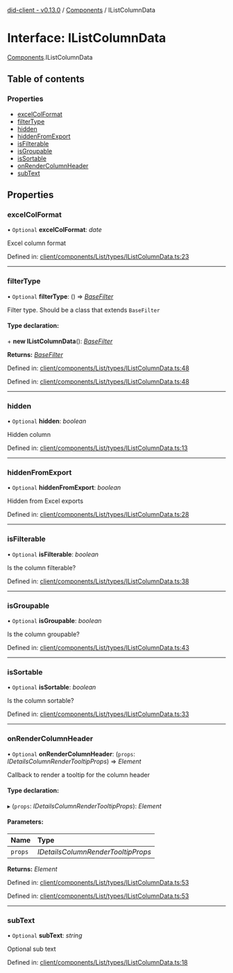 [did-client - v0.13.0](../README.md) / [Components](../modules/components.md) / IListColumnData

# Interface: IListColumnData

[Components](../modules/components.md).IListColumnData

## Table of contents

### Properties

- [excelColFormat](components.ilistcolumndata.md#excelcolformat)
- [filterType](components.ilistcolumndata.md#filtertype)
- [hidden](components.ilistcolumndata.md#hidden)
- [hiddenFromExport](components.ilistcolumndata.md#hiddenfromexport)
- [isFilterable](components.ilistcolumndata.md#isfilterable)
- [isGroupable](components.ilistcolumndata.md#isgroupable)
- [isSortable](components.ilistcolumndata.md#issortable)
- [onRenderColumnHeader](components.ilistcolumndata.md#onrendercolumnheader)
- [subText](components.ilistcolumndata.md#subtext)

## Properties

### excelColFormat

• `Optional` **excelColFormat**: *date*

Excel column format

Defined in: [client/components/List/types/IListColumnData.ts:23](https://github.com/Puzzlepart/did/blob/dev/client/components/List/types/IListColumnData.ts#L23)

___

### filterType

• `Optional` **filterType**: () => [*BaseFilter*](../classes/components.basefilter.md)

Filter type. Should be a class that extends `BaseFilter`

#### Type declaration:

\+ **new IListColumnData**(): [*BaseFilter*](../classes/components.basefilter.md)

**Returns:** [*BaseFilter*](../classes/components.basefilter.md)

Defined in: [client/components/List/types/IListColumnData.ts:48](https://github.com/Puzzlepart/did/blob/dev/client/components/List/types/IListColumnData.ts#L48)

Defined in: [client/components/List/types/IListColumnData.ts:48](https://github.com/Puzzlepart/did/blob/dev/client/components/List/types/IListColumnData.ts#L48)

___

### hidden

• `Optional` **hidden**: *boolean*

Hidden column

Defined in: [client/components/List/types/IListColumnData.ts:13](https://github.com/Puzzlepart/did/blob/dev/client/components/List/types/IListColumnData.ts#L13)

___

### hiddenFromExport

• `Optional` **hiddenFromExport**: *boolean*

Hidden from Excel exports

Defined in: [client/components/List/types/IListColumnData.ts:28](https://github.com/Puzzlepart/did/blob/dev/client/components/List/types/IListColumnData.ts#L28)

___

### isFilterable

• `Optional` **isFilterable**: *boolean*

Is the column filterable?

Defined in: [client/components/List/types/IListColumnData.ts:38](https://github.com/Puzzlepart/did/blob/dev/client/components/List/types/IListColumnData.ts#L38)

___

### isGroupable

• `Optional` **isGroupable**: *boolean*

Is the column groupable?

Defined in: [client/components/List/types/IListColumnData.ts:43](https://github.com/Puzzlepart/did/blob/dev/client/components/List/types/IListColumnData.ts#L43)

___

### isSortable

• `Optional` **isSortable**: *boolean*

Is the column sortable?

Defined in: [client/components/List/types/IListColumnData.ts:33](https://github.com/Puzzlepart/did/blob/dev/client/components/List/types/IListColumnData.ts#L33)

___

### onRenderColumnHeader

• `Optional` **onRenderColumnHeader**: (`props`: *IDetailsColumnRenderTooltipProps*) => *Element*

Callback to render a tooltip for the column header

#### Type declaration:

▸ (`props`: *IDetailsColumnRenderTooltipProps*): *Element*

#### Parameters:

Name | Type |
:------ | :------ |
`props` | *IDetailsColumnRenderTooltipProps* |

**Returns:** *Element*

Defined in: [client/components/List/types/IListColumnData.ts:53](https://github.com/Puzzlepart/did/blob/dev/client/components/List/types/IListColumnData.ts#L53)

Defined in: [client/components/List/types/IListColumnData.ts:53](https://github.com/Puzzlepart/did/blob/dev/client/components/List/types/IListColumnData.ts#L53)

___

### subText

• `Optional` **subText**: *string*

Optional sub text

Defined in: [client/components/List/types/IListColumnData.ts:18](https://github.com/Puzzlepart/did/blob/dev/client/components/List/types/IListColumnData.ts#L18)

